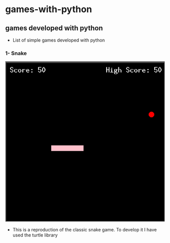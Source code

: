 # games-with-python

## games developed with python

- List of simple games developed with python

### 1- Snake
![snake-image](https://raw.githubusercontent.com/SergioCaler0/games-with-python/main/snake-readme.png)
- This is a reproduction of the classic snake game. To develop it I have used the turtle library
